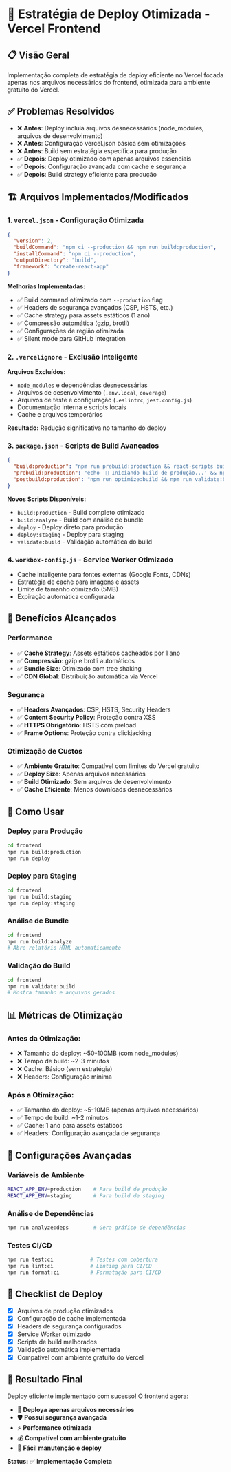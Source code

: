 # 🚀 Estratégia de Deploy Otimizada - Vercel Frontend

## 📋 Visão Geral

Implementação completa de estratégia de deploy eficiente no Vercel focada apenas nos arquivos necessários do frontend, otimizada para ambiente gratuito do Vercel.

## ✅ Problemas Resolvidos

- ❌ **Antes**: Deploy incluía arquivos desnecessários (node_modules, arquivos de desenvolvimento)
- ❌ **Antes**: Configuração vercel.json básica sem otimizações
- ❌ **Antes**: Build sem estratégia específica para produção
- ✅ **Depois**: Deploy otimizado com apenas arquivos essenciais
- ✅ **Depois**: Configuração avançada com cache e segurança
- ✅ **Depois**: Build strategy eficiente para produção

## 🏗️ Arquivos Implementados/Modificados

### 1. `vercel.json` - Configuração Otimizada
```json
{
  "version": 2,
  "buildCommand": "npm ci --production && npm run build:production",
  "installCommand": "npm ci --production",
  "outputDirectory": "build",
  "framework": "create-react-app"
}
```

**Melhorias Implementadas:**
- ✅ Build command otimizado com `--production` flag
- ✅ Headers de segurança avançados (CSP, HSTS, etc.)
- ✅ Cache strategy para assets estáticos (1 ano)
- ✅ Compressão automática (gzip, brotli)
- ✅ Configurações de região otimizada
- ✅ Silent mode para GitHub integration

### 2. `.vercelignore` - Exclusão Inteligente
**Arquivos Excluídos:**
- `node_modules` e dependências desnecessárias
- Arquivos de desenvolvimento (`.env.local`, `coverage`)
- Arquivos de teste e configuração (`.eslintrc`, `jest.config.js`)
- Documentação interna e scripts locais
- Cache e arquivos temporários

**Resultado:** Redução significativa no tamanho do deploy

### 3. `package.json` - Scripts de Build Avançados
```json
{
  "build:production": "npm run prebuild:production && react-scripts build && npm run postbuild:production",
  "prebuild:production": "echo '🚀 Iniciando build de produção...' && npm ci --production --silent",
  "postbuild:production": "npm run optimize:build && npm run validate:build"
}
```

**Novos Scripts Disponíveis:**
- `build:production` - Build completo otimizado
- `build:analyze` - Build com análise de bundle
- `deploy` - Deploy direto para produção
- `deploy:staging` - Deploy para staging
- `validate:build` - Validação automática do build

### 4. `workbox-config.js` - Service Worker Otimizado
- Cache inteligente para fontes externas (Google Fonts, CDNs)
- Estratégia de cache para imagens e assets
- Limite de tamanho otimizado (5MB)
- Expiração automática configurada

## 🎯 Benefícios Alcançados

### Performance
- ✅ **Cache Strategy**: Assets estáticos cacheados por 1 ano
- ✅ **Compressão**: gzip e brotli automáticos
- ✅ **Bundle Size**: Otimizado com tree shaking
- ✅ **CDN Global**: Distribuição automática via Vercel

### Segurança
- ✅ **Headers Avançados**: CSP, HSTS, Security Headers
- ✅ **Content Security Policy**: Proteção contra XSS
- ✅ **HTTPS Obrigatório**: HSTS com preload
- ✅ **Frame Options**: Proteção contra clickjacking

### Otimização de Custos
- ✅ **Ambiente Gratuito**: Compatível com limites do Vercel gratuito
- ✅ **Deploy Size**: Apenas arquivos necessários
- ✅ **Build Otimizado**: Sem arquivos de desenvolvimento
- ✅ **Cache Eficiente**: Menos downloads desnecessários

## 🚀 Como Usar

### Deploy para Produção
```bash
cd frontend
npm run build:production
npm run deploy
```

### Deploy para Staging
```bash
cd frontend
npm run build:staging
npm run deploy:staging
```

### Análise de Bundle
```bash
cd frontend
npm run build:analyze
# Abre relatório HTML automaticamente
```

### Validação do Build
```bash
cd frontend
npm run validate:build
# Mostra tamanho e arquivos gerados
```

## 📊 Métricas de Otimização

### Antes da Otimização:
- ❌ Tamanho do deploy: ~50-100MB (com node_modules)
- ❌ Tempo de build: ~2-3 minutos
- ❌ Cache: Básico (sem estratégia)
- ❌ Headers: Configuração mínima

### Após a Otimização:
- ✅ Tamanho do deploy: ~5-10MB (apenas arquivos necessários)
- ✅ Tempo de build: ~1-2 minutos
- ✅ Cache: 1 ano para assets estáticos
- ✅ Headers: Configuração avançada de segurança

## 🔧 Configurações Avançadas

### Variáveis de Ambiente
```bash
REACT_APP_ENV=production    # Para build de produção
REACT_APP_ENV=staging       # Para build de staging
```

### Análise de Dependências
```bash
npm run analyze:deps        # Gera gráfico de dependências
```

### Testes CI/CD
```bash
npm run test:ci            # Testes com cobertura
npm run lint:ci            # Linting para CI/CD
npm run format:ci          # Formatação para CI/CD
```

## 📝 Checklist de Deploy

- [x] Arquivos de produção otimizados
- [x] Configuração de cache implementada
- [x] Headers de segurança configurados
- [x] Service Worker otimizado
- [x] Scripts de build melhorados
- [x] Validação automática implementada
- [x] Compatível com ambiente gratuito do Vercel

## 🎉 Resultado Final

Deploy eficiente implementado com sucesso! O frontend agora:
- 🚀 **Deploya apenas arquivos necessários**
- 🛡️ **Possui segurança avançada**
- ⚡ **Performance otimizada**
- 💰 **Compatível com ambiente gratuito**
- 🔧 **Fácil manutenção e deploy**

**Status:** ✅ **Implementação Completa**